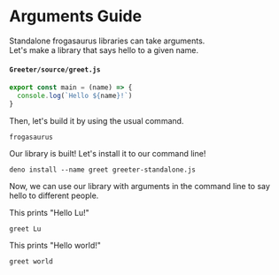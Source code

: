 # Arguments Guide
Standalone frogasaurus libraries can take arguments.<br>
Let's make a library that says hello to a given name.

#### `Greeter/source/greet.js`
```js
export const main = (name) => {
  console.log(`Hello ${name}!`)
}
```

Then, let's build it by using the usual command.
```
frogasaurus
```

Our library is built! Let's install it to our command line!
```
deno install --name greet greeter-standalone.js
```

Now, we can use our library with arguments in the command line to say hello to different people.

This prints "Hello Lu!"
```
greet Lu
```

This prints "Hello world!"
```
greet world
```
